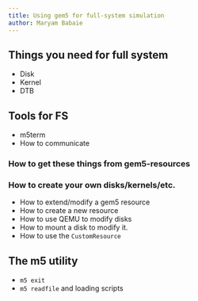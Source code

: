```yaml
---
title: Using gem5 for full-system simulation
author: Maryam Babaie
---
```


## Things you need for full system

- Disk
- Kernel
- DTB

## Tools for FS

- m5term
- How to communicate

### How to get these things from gem5-resources

### How to create your own disks/kernels/etc.

- How to extend/modify a gem5 resource
- How to create a new resource
- How to use QEMU to modify disks
- How to mount a disk to modify it.
- How to use the `CustomResource`

## The m5 utility

- `m5 exit`
- `m5 readfile` and loading scripts
